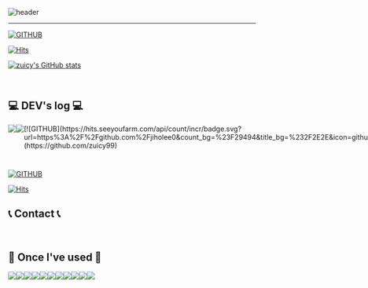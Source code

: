 



<div align="left">
  
![header](https://capsule-render.vercel.app/api?type=waving&color=timeGradient&text=Welcome%20to%20zuicy99's%20GitHub%20👋&animation=&fontSize=35&fontAlignY=40&fontAlign=50&height=250)


---
  
[![GITHUB](https://hits.seeyoufarm.com/api/count/incr/badge.svg?url=https%3A%2F%2Fgithub.com%2Fjiholee0&count_bg=%23F29494&title_bg=%232F2E2E&icon=github.svg&icon_color=%23FFFFFF&title=GITHUB&edge_flat=false)](https://github.com/zuicy99)

[![Hits](https://hits.seeyoufarm.com/api/count/incr/badge.svg?url=https%3A%2F%2Fgithub.com%2Fgjbae1212%2Fhit-counter&count_bg=%2379C83D&title_bg=%23000000&icon=notion.svg&icon_color=%23E7E7E7&title=Notion&edge_flat=false)](https://romantic-fright-7a8.notion.site/81f22e541fe24ae5ae7bb07392ad662c)


[![zuicy's GitHub stats](https://github-readme-stats.vercel.app/api?username=zuicy99&include_all_commits=true&theme=nord&hide_border=true&count_private=true)](https://github.com/zuicy99/github-readme-stats)
 
<br>

## 💻 DEV's log 💻
<div style="display:flex; flex-direction:row;">
    <a href="https://romantic-fright-7a8.notion.site/81f22e541fe24ae5ae7bb07392ad662c">
        <img src="https://img.shields.io/badge/Notion-9999FF?style=for-the-badge&logo=Notion&logoColor=white"> 
    </a>
    <a href="mailto:k.zuicy@gmail.com">
        <img src="https://img.shields.io/badge/Mail-EA4335?style=for-the-badge&logo=Gmail&logoColor=white"> 
    </a>
    [![GITHUB](https://hits.seeyoufarm.com/api/count/incr/badge.svg?url=https%3A%2F%2Fgithub.com%2Fjiholee0&count_bg=%23F29494&title_bg=%232F2E2E&icon=github.svg&icon_color=%23FFFFFF&title=GITHUB&edge_flat=false)](https://github.com/zuicy99)

[![Hits](https://hits.seeyoufarm.com/api/count/incr/badge.svg?url=https%3A%2F%2Fgithub.com%2Fgjbae1212%2Fhit-counter&count_bg=%2379C83D&title_bg=%23000000&icon=notion.svg&icon_color=%23E7E7E7&title=Notion&edge_flat=false)](https://romantic-fright-7a8.notion.site/81f22e541fe24ae5ae7bb07392ad662c)
  
</div><br>

[![GITHUB](https://hits.seeyoufarm.com/api/count/incr/badge.svg?url=https%3A%2F%2Fgithub.com%2Fjiholee0&count_bg=%23F29494&title_bg=%232F2E2E&icon=github.svg&icon_color=%23FFFFFF&title=GITHUB&edge_flat=false)](https://github.com/zuicy99)

[![Hits](https://hits.seeyoufarm.com/api/count/incr/badge.svg?url=https%3A%2F%2Fgithub.com%2Fgjbae1212%2Fhit-counter&count_bg=%2379C83D&title_bg=%23000000&icon=notion.svg&icon_color=%23E7E7E7&title=Notion&edge_flat=false)](https://romantic-fright-7a8.notion.site/81f22e541fe24ae5ae7bb07392ad662c)

 
## 📞 Contact 📞
<div style="display:flex; flex-direction:row;">

</div><br>
    
## 🔨 Once I've used 🔨
<div style="display:flex; flex-direction:row;">
 <img src="https://img.shields.io/badge/React-61DAFB?style=flat&logo=react&logoColor=white" />
     <img src="https://img.shields.io/badge/Node.js-339933?style=flat&for-the-badge&logo=Node.js&logoColor=white">
    <img src="https://img.shields.io/badge/axios-5A29E4?style=flat&logo=axios&logoColor=white" />
    <img src="https://img.shields.io/badge/JavaScript-F7DF1E?style=flat&logo=JavaScript&logoColor=white" />
    <img src="https://img.shields.io/badge/typescript-3178C6?style=flat&for-the-badge&logo=typescript&logoColor=white">
    <img src="https://img.shields.io/badge/StyledComponents-DB7093?style=flat&logo=styledcomponents&logoColor=white" />
    <img src="https://img.shields.io/badge/Sass-CC6699?style=flat&for-the-badge&logo=Sass&logoColor=white">
    <img src="https://img.shields.io/badge/CSS3-1572B6?style=flat&logo=CSS3&logoColor=white" />
    <img src="https://img.shields.io/badge/HTML5-E34F26?style=flat&logo=HTML5&logoColor=white" />
    <img src="https://img.shields.io/badge/Ant Design-0170FE?style=flat&for-the-badge&logo=Ant Design&logoColor=white">
    <img src="https://img.shields.io/badge/Swiper-6332F6?style=flat&for-the-badge&logo=Swiper&logoColor=white">
    <br />
    
</div>
   
</div><br>
</div>


